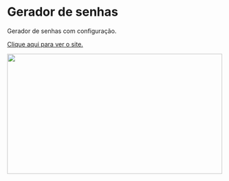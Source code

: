 # Gerador de senhas
Gerador de senhas com configuração.

<a href="https://mssdesign.github.io/password-generator/" target="_blank">Clique aqui para ver o site.</a>

<img src="https://github.com/mssdesign/portifolios/blob/main/portifolio_vs1/src/Assets/WebSitesPreview/PasswordGenerator.png?raw=true" target='_blank' width="500" height="280">
